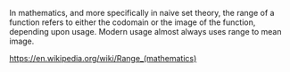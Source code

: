 In mathematics, and more specifically in naive set theory, the range of a function refers to either the codomain or the image of the function, depending upon usage. Modern usage almost always uses range to mean image.

https://en.wikipedia.org/wiki/Range_(mathematics)